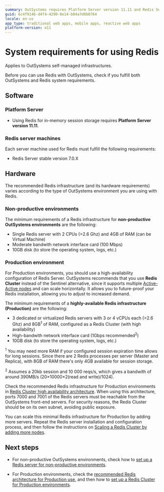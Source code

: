 ```yaml
---
summary: OutSystems requires Platform Server version 11.11 and Redis Server version 7.0.X to use Redis, with different hardware recommendations for non-productive and production environments.
guid: 6c4f9146-d4f4-4290-8e14-b04a7d0b0764
locale: en-us
app_type: traditional web apps, mobile apps, reactive web apps
platform-version: o11
---
```


# System requirements for using Redis

<div class="info" markdown="1">

Applies to OutSystems self-managed infrastructures.

</div>

Before you can use Redis with OutSystems, check if you fulfill both OutSystems and Redis system requirements.

## Software

### Platform Server

* Using Redis for in-memory session storage requires **Platform Server version 11.11**.

### Redis server machines

Each server machine used for Redis must fulfill the following requirements:

* Redis Server stable version 7.0.X

## Hardware

The recommended Redis infrastructure (and its hardware requirements) varies according to the type of OutSystems environment you are using with Redis.

### Non-productive environments

The minimum requirements of a Redis infrastructure for **non-productive OutSystems environments** are the following:

* Single Redis server with 2 CPUs (>2.6 Ghz) and 4GB of RAM (can be Virtual Machine)
* Moderate bandwith network interface card (100 Mbps)
* 10GB disk (to store the operating system, logs, etc.)

### Production environment

For Production environments, you should use a high-availability configuration of Redis Server. OutSystems recommends that you use **Redis Cluster** instead of the Sentinel alternative, since it supports multiple [Active-Active nodes](https://redislabs.com/redis-enterprise/technology/active-active-geo-distribution/) and can scale horizontally. It allows you to future-proof your Redis installation, allowing you to adjust to increased demand.

The minimum requirements of a **highly-available Redis infrastructure (Production)** are the following:

* 3 dedicated or virtualized Redis servers with 3 or 4 vCPUs each (>2.6 Ghz) and 8GB<sup>1</sup> of RAM, configured as a Redis Cluster (with high availability)
* High-bandwith network interface card (1Gbps recommended<sup>2</sup>)
* 10GB disk (to store the operating system, logs, etc.)

<sup>1</sup> You may need more RAM if your configured session expiration time allows for long sessions. Since there are 2 Redis processes per server (Master and Replica), with 8GB of RAM there's only 4GB available for session storage.

<sup>2</sup> Assumes a 20kb session and 10 000 reqs/s, which gives a bandwith of around 390MB/s (20&#215;10000&#215;2(read and write)/1024).

Check the recommended Redis infrastructure for Production environments in [Redis Cluster high availability architecture](architecture-high-availability.md). When using this architecture, ports 7000 and 7001 of the Redis servers must be reachable from the OutSystems front-end servers. For security reasons, the Redis Cluster should be on its own subnet, avoiding public exposure.

You can scale this minimal Redis infrastructure for Production by adding more servers. Repeat the Redis server installation and configuration process, and then follow the instructions on [Scaling a Redis Cluster by adding more nodes](cluster-add-nodes.md).

## Next steps

* For non-productive OutSystems environments, check how to [set up a Redis server for non-productive environments](setup-non-prod.md).

* For Production environments, check the [recommended Redis architecture for Production use](architecture-high-availability.md), and then how to [set up a Redis Cluster for Production environments](setup-prod.md).
